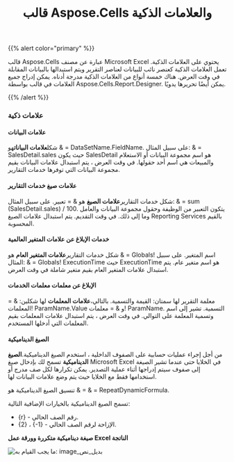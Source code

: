 ﻿---
title: قالب Aspose.Cells والعلامات الذكية
type: docs
weight: 30
url: /ar/reportingservices/aspose-cells-template-and-smart-markers/
---
{{% alert color="primary" %}} 

 قالب Aspose.Cells عبارة عن مصنف Microsoft Excel يحتوي على العلامات الذكية. تعمل العلامات الذكية كعنصر نائب للبيانات لعناصر التقرير ويتم استبدالها بالبيانات المقابلة في وقت العرض. هناك خمسة أنواع من العلامات الذكية مدرجة أدناه. يمكن إدراج جميع العلامات في قالب بواسطة Aspose.Cells.Report.Designer. يمكن أيضًا تحريرها يدويًا.

{{% /alert %}} 
### **علامات ذكية**
#### **علامات البيانات**
 شكل**علامات البيانات**هو & = DataSetName.FieldName. على سبيل المثال: & = SalesDetail.sales حيث يكون SalesDetail هو اسم مجموعة البيانات أو الاستعلام والمبيعات هي اسم أحد حقولها. في وقت العرض ، يتم استبدال علامات البيانات بقيم مجموعة البيانات التي توفرها خدمات التقارير.
#### **علامات صيغ خدمات التقارير**
 شكل خدمات التقارير**علامات الصيغ** هو & = تعبير. على سبيل المثال: & = sum (SalesDetail.sales) / 100. يتكون التعبير من الوظيفة وحقول مجموعة البيانات والعامل وما إلى ذلك. في وقت التقديم. يتم استبدال علامات الصيغ Reporting Services بالقيم المحسوبة.
#### **خدمات الإبلاغ عن علامات المتغير العالمية**
 شكل خدمات التقارير**علامات المتغير العام** هو & = Globals! اسم المتغير. على سبيل المثال: & = Globals! ExecutionTime حيث ExecutionTime هو اسم متغير عام. يتم استبدال علامات المتغير العام بقيم متغير شاملة في وقت العرض.
#### **الإبلاغ عن معلمات معلمات الخدمات**
معلمة التقرير لها سمتان: القيمة والتسمية. بالتالي،**علامات المعلمات** لها شكلين: & = المعلمات! ParamName.Value و & = معلمات! ParamName. التسمية. تشير إلى اسم وتسمية المعلمة على التوالي. في وقت العرض ، يتم استبدال علامات المعلمات بقيم المعلمات التي أدخلها المستخدم.
#### **الصيغ الديناميكية**
 من أجل إجراء عمليات حسابية على الصفوف الداخلية ، استخدم الصيغ الديناميكية.**الصيغ الديناميكية** تسمح لك بإدخال صيغ Microsoft Excel في الخلايا حتى عندما تشير الصيغة إلى صفوف سيتم إدراجها أثناء عملية التصدير. يمكن تكرارها لكل صف مدرج أو استخدامها فقط مع الخلايا حيث يتم وضع علامات البيانات لها.

تنسيق الصيغ الديناميكية هو & = & = RepeatDynamicFormula.

تسمح الصيغ الديناميكية بالخيارات الإضافية التالية:

- {r} - رقم الصف الحالي.
- {2} ، {-1} - الإزاحة لرقم الصف الحالي.

**صيغة ديناميكية متكررة وورقة عمل Excel الناتجة** 

![ما يجب القيام به: image_بديل_نص](aspose-cells-template-and-smart-markers_1.png)
